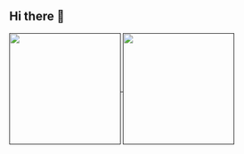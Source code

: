 ## Hi there 👋
<a href>
<img height=200 align="center" src="https://github-readme-stats-mrtylerjets-projects.vercel.app/api?username=tylerjet&exclude_repo=Apps_and_Extensions&exclude_repo=backups&show=prs_merged,prs_merged_percentage&hide_rank=true&theme=dark#gh-dark-mode-only" />
</a>
<a href>
<img height=200 align="center" src="https://github-readme-stats-mrtylerjets-projects.vercel.app/api/top-langs?username=tylerjet&exclude_repo=Apps_and_Extensions&exclude_repo=backups&layout=compact&langs_count=8&card_width=320theme=dark#gh-dark-mode-only" />
</a>

<!--
**Tylerjet/tylerjet** is a ✨ _special_ ✨ repository because its `README.md` (this file) appears on your GitHub profile.

Here are some ideas to get you started:

- 🔭 I’m currently working on ...
- 🌱 I’m currently learning ...
- 👯 I’m looking to collaborate on ...
- 🤔 I’m looking for help with ...
- 💬 Ask me about ...
- 📫 How to reach me: ...
- 😄 Pronouns: ...
- ⚡ Fun fact: ...
-->
